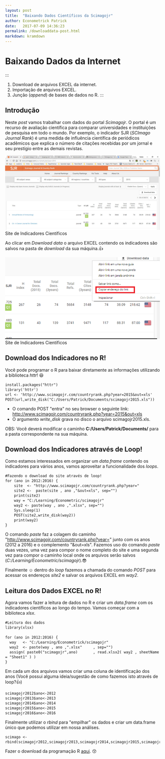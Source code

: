 ```yaml
---
layout: post
title:  "Baixando Dados Científicos da Scimagojr"
author: Econometrick Patrick
date:   2017-07-09 14:36:23
permalink: /downloaddata-post.html
markdown: kramdown
---
```



  # Baixando Dados da Internet

:::
1. Download de arquivos EXCEL da internet.
2. Importação de arquivos EXCEL.
3. Junção (*append*) de bases de dados no R.
:::


## Introdução

Neste *post* vamos trabalhar com dados do portal _Scimagojr_. O portal é um recurso de avaliação científica para comparar universidades e instituições de pesquisa em todo o mundo. Por exemplo, o indicador SJR (*SCImago Journal Rank*) é uma medida de influência científica de periódicos acadêmicos que explica o número de citações recebidas por um jornal e seu prestígio entre as demais revistas. 


<span class="image featured"><img src="/images/scimagojr.jpg" alt="">Site de Indicadores Científicos</span>

Ao clicar em _Download data_ o arquivo EXCEL contendo os indicadores são salvos na pasta de _download_ da sua máquina.:thumbsup:


<span class="image featured"><img src="/images/copiar%20endereco.png" alt="">Site de Indicadores Científicos</span>

## Download dos Indicadores no R!

Você pode programar o R para baixar diretamente as informações utilizando a biblioteca *httr*! :satisfied:


```pyhton
install.packages("httr")
library('httr')
url <- 'http://www.scimagojr.com/countryrank.php?year=2015&out=xls'
POST(url,write_disk("C:/Users/Patrick/Documents/scimagojr2015.xls"))
```
- O comando POST "entra" no seu browser o seguinte link: http://www.scimagojr.com/countryrank.php?year=2015&out=xls
- O argumento *write_disk* grava no disco o arquivo scimagojr2015.xls.

OBS: Você deverá modificar o caminho **C:/Users/Patrick/Documents/** para a pasta correspondente na sua máquina. 

## Download dos Indicadores através de Loop!

Como estamos interessados em organizar um *data.frame* contendo os indicadores para vários anos, vamos aproveitar a funcionalidade dos _loops_.


```
#Fazendo o download do site através de loop!
for (ano in 2012:2016) {
    site  <- "http://www.scimagojr.com/countryrank.php?year="
    site2 <-  paste(site , ano ,"&out=xls", sep="")
    print(site2)
    way = "C:/Learning/Econometric/scimagojr"
    way2 <- paste(way , ano ,".xlsx", sep="")
    Sys.sleep(1)
    POST(site2,write_disk(way2))
    print(way2)
}
```

O comando *paste* faz a colagem do caminho "http://www.scimagojr.com/countryrank.php?year=" junto com os anos (2012 a 2016) e o complemento "&out=xls". Fazemos uso do comando *paste* duas vezes, uma vez para compor o nome completo do site e uma segunda vez para compor o caminho local onde os arquivos serão salvos (*C:/Learning/Econometric/scimagojr*).:sunglasses: 

Finalmente :relaxed: dentro do *loop* fazemos a chamada do comando *POST* para acessar os endereços *site2* e salvar os arquivos EXCEL em *way2*.




## Leitura dos Dados EXCEL no R!

Agora vamos fazer a leitura de dados no R e criar um *data.frame* com os indicadores científicos ao longo do tempo. Vamos começar com a biblioteca *xlsx*.
```
#Leitura dos dados
library(xlsx)

for (ano in 2012:2016) {
  way   <- "C:/Learning/Econometrick/scimagojr"
  way2  <- paste(way , ano ,".xlsx"     , sep="")
  assign( paste0("scimagojr",ano)       , read.xlsx2( way2 , sheetName = "Sheet1" ) ) 
}

```

Em cada um dos arquivos vamos criar uma coluna de identificação dos anos (Você possui alguma ideia/sugestão de como fazemos isto através de loop?:thumbsup:)

```
scimagojr2012$ano<-2012
scimagojr2013$ano<-2013
scimagojr2014$ano<-2014
scimagojr2015$ano<-2015
scimagojr2016$ano<-2016
```

Finalmente utilizar o *rbind* para "empilhar" os dados e criar um data.frame único que podemos utilizar em nossa análises.

```
scimago <- rbind(scimagojr2012,scimagojr2013,scimagojr2014,scimagojr2015,scimagojr2016)
```


Fazer o download da programação R [aqui](http://example.com). :kissing_closed_eyes:


<span class="image featured"><img src="http://miriadna.com/desctopwalls/images/max/Mountain-from-the-sand.jpg" alt=""></span>
